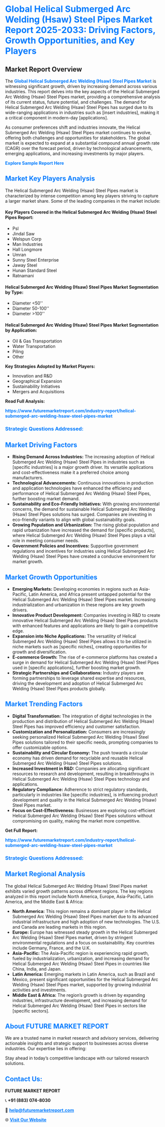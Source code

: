<h1 style="color: #007BFF;">Global Helical Submerged Arc Welding (Hsaw) Steel Pipes Market Report 2025-2033: Driving Factors, Growth Opportunities, and Key Players</h1>

<section id="overview">
<h2>Market Report Overview</h2>
<p>The <a href="https://www.futuremarketreport.com/industry-report/helical-submerged-arc-welding-hsaw-steel-pipes-market" style="color: #007BFF; text-decoration: none;"><strong>Global Helical Submerged Arc Welding (Hsaw) Steel Pipes Market</strong></a> is witnessing significant growth, driven by increasing demand across various industries. This report delves into the key aspects of the Helical Submerged Arc Welding (Hsaw) Steel Pipes market, providing a comprehensive analysis of its current status, future potential, and challenges. The demand for Helical Submerged Arc Welding (Hsaw) Steel Pipes has surged due to its wide-ranging applications in industries such as [insert industries], making it a critical component in modern-day [applications].</p>
<p>As consumer preferences shift and industries innovate, the Helical Submerged Arc Welding (Hsaw) Steel Pipes market continues to evolve, offering both challenges and opportunities for stakeholders. The global market is expected to expand at a substantial compound annual growth rate (CAGR) over the forecast period, driven by technological advancements, emerging applications, and increasing investments by major players.</p>
</section>

<section id="overview">
<p><a href="https://www.futuremarketreport.com/request-sample/reportId=29989" style="color: #007BFF; text-decoration: none;"><strong>Explore Sample Report Here</strong></a></p>
</section>

<section id="key-players">
<h2 style="color: #007BFF;">Market Key Players Analysis</h2>
<p>The Helical Submerged Arc Welding (Hsaw) Steel Pipes market is characterized by intense competition among key players striving to capture a larger market share. Some of the leading companies in the market include:</p>
<h4>Key Players Covered in the Helical Submerged Arc Welding (Hsaw) Steel Pipes Report:</h4>
<ul><li>Psl</li><li>Jindal Saw</li><li>Welspun Corp</li><li>Man Industries</li><li>Hall Longmore</li><li>Umran</li><li>Sunny Steel Enterprise</li><li>Jaway Steel</li><li>Hunan Standard Steel</li><li>Ratnamani</li></ul>
<h4>Helical Submerged Arc Welding (Hsaw) Steel Pipes Market Segmentation by Type:</h4>
<ul><li>Diameter &lt;50&#039;&#039;</li><li>Diameter 50-100&#039;&#039;</li><li>Diameter &gt;100&#039;&#039;</li></ul>

<h4>Helical Submerged Arc Welding (Hsaw) Steel Pipes Market Segmentation by Application:</h4>
<ul><li>Oil &amp; Gas Transportation</li><li>Water Transportation</li><li>Piling</li><li>Other</li></ul>
<p><strong>Key Strategies Adopted by Market Players:</strong></p>
<ul>
<li>Innovation and R&D</li>
<li>Geographical Expansion</li>
<li>Sustainability Initiatives</li>
<li>Mergers and Acquisitions</li>
</ul>
</section>

<section>
<p><strong>Read Full Analysis: </strong></p><a href="https://www.futuremarketreport.com/industry-report/helical-submerged-arc-welding-hsaw-steel-pipes-market" style="color: #007BFF; text-decoration: none;"><strong>https://www.futuremarketreport.com/industry-report/helical-submerged-arc-welding-hsaw-steel-pipes-market</strong></a>
<h3 style="color: #007BFF;">Strategic Questions Addressed:</h3>
</section>

<section id="driving-factors">
<h2 style="color: #007BFF;">Market Driving Factors</h2>
<ul>
<li><strong>Rising Demand Across Industries:</strong> The increasing adoption of Helical Submerged Arc Welding (Hsaw) Steel Pipes in industries such as [specific industries] is a major growth driver. Its versatile applications and cost-effectiveness make it a preferred choice among manufacturers.</li>
<li><strong>Technological Advancements:</strong> Continuous innovations in production and application technologies have enhanced the efficiency and performance of Helical Submerged Arc Welding (Hsaw) Steel Pipes, further boosting market demand.</li>
<li><strong>Sustainability and Eco-Friendly Initiatives:</strong> With growing environmental concerns, the demand for sustainable Helical Submerged Arc Welding (Hsaw) Steel Pipes solutions has surged. Companies are investing in eco-friendly variants to align with global sustainability goals.</li>
<li><strong>Growing Population and Urbanization:</strong> The rising global population and rapid urbanization have increased the demand for [specific products], where Helical Submerged Arc Welding (Hsaw) Steel Pipes plays a vital role in meeting consumer needs.</li>
<li><strong>Government Policies and Incentives:</strong> Supportive government regulations and incentives for industries using Helical Submerged Arc Welding (Hsaw) Steel Pipes have created a conducive environment for market growth.</li>
</ul>
</section>

<section id="growth-opportunities">
<h2 style="color: #007BFF;">Market Growth Opportunities</h2>
<ul>
<li><strong>Emerging Markets:</strong> Developing economies in regions such as Asia-Pacific, Latin America, and Africa present untapped potential for the Helical Submerged Arc Welding (Hsaw) Steel Pipes market. Increasing industrialization and urbanization in these regions are key growth drivers.</li>
<li><strong>Innovative Product Development:</strong> Companies investing in R&D to create innovative Helical Submerged Arc Welding (Hsaw) Steel Pipes products with enhanced features and applications are likely to gain a competitive edge.</li>
<li><strong>Expansion into Niche Applications:</strong> The versatility of Helical Submerged Arc Welding (Hsaw) Steel Pipes allows it to be utilized in niche markets such as [specific niches], creating opportunities for growth and diversification.</li>
<li><strong>E-commerce Growth:</strong> The rise of e-commerce platforms has created a surge in demand for Helical Submerged Arc Welding (Hsaw) Steel Pipes used in [specific applications], further boosting market growth.</li>
<li><strong>Strategic Partnerships and Collaborations:</strong> Industry players are forming partnerships to leverage shared expertise and resources, driving the development and adoption of Helical Submerged Arc Welding (Hsaw) Steel Pipes products globally.</li>
</ul>
</section>

<section id="trending-factors">
<h2 style="color: #007BFF;">Market Trending Factors</h2>
<ul>
<li><strong>Digital Transformation:</strong> The integration of digital technologies in the production and distribution of Helical Submerged Arc Welding (Hsaw) Steel Pipes has improved efficiency and customer satisfaction.</li>
<li><strong>Customization and Personalization:</strong> Consumers are increasingly seeking personalized Helical Submerged Arc Welding (Hsaw) Steel Pipes solutions tailored to their specific needs, prompting companies to offer customizable options.</li>
<li><strong>Sustainability and Circular Economy:</strong> The push towards a circular economy has driven demand for recyclable and reusable Helical Submerged Arc Welding (Hsaw) Steel Pipes solutions.</li>
<li><strong>Increased Investment in R&D:</strong> Companies are allocating significant resources to research and development, resulting in breakthroughs in Helical Submerged Arc Welding (Hsaw) Steel Pipes technology and applications.</li>
<li><strong>Regulatory Compliance:</strong> Adherence to strict regulatory standards, particularly in industries like [specific industries], is influencing product development and quality in the Helical Submerged Arc Welding (Hsaw) Steel Pipes market.</li>
<li><strong>Focus on Cost-Effectiveness:</strong> Businesses are exploring cost-efficient Helical Submerged Arc Welding (Hsaw) Steel Pipes solutions without compromising on quality, making the market more competitive.</li>
</ul>
</section>

<section>
<p><strong>Get Full Report: </strong></p><a href="https://www.futuremarketreport.com/industry-report/helical-submerged-arc-welding-hsaw-steel-pipes-market" style="color: #007BFF; text-decoration: none;"><strong>https://www.futuremarketreport.com/industry-report/helical-submerged-arc-welding-hsaw-steel-pipes-market</strong></a>
<h3 style="color: #007BFF;">Strategic Questions Addressed:</h3>
</section>


<section id="regional-analysis">
<h2 style="color: #007BFF;">Market Regional Analysis</h2>
<p>The global Helical Submerged Arc Welding (Hsaw) Steel Pipes market exhibits varied growth patterns across different regions. The key regions analyzed in this report include North America, Europe, Asia-Pacific, Latin America, and the Middle East & Africa:</p>
<ul>
<li><strong>North America:</strong> This region remains a dominant player in the Helical Submerged Arc Welding (Hsaw) Steel Pipes market due to its advanced industrial infrastructure and high adoption of new technologies. The U.S. and Canada are leading markets in this region.</li>
<li><strong>Europe:</strong> Europe has witnessed steady growth in the Helical Submerged Arc Welding (Hsaw) Steel Pipes market, driven by stringent environmental regulations and a focus on sustainability. Key countries include Germany, France, and the U.K.</li>
<li><strong>Asia-Pacific:</strong> The Asia-Pacific region is experiencing rapid growth, fueled by industrialization, urbanization, and increasing demand for Helical Submerged Arc Welding (Hsaw) Steel Pipes in countries like China, India, and Japan.</li>
<li><strong>Latin America:</strong> Emerging markets in Latin America, such as Brazil and Mexico, present significant opportunities for the Helical Submerged Arc Welding (Hsaw) Steel Pipes market, supported by growing industrial activities and investments.</li>
<li><strong>Middle East & Africa:</strong> The region’s growth is driven by expanding industries, infrastructure development, and increasing demand for Helical Submerged Arc Welding (Hsaw) Steel Pipes in sectors like [specific sectors].</li>
</ul>
</section>

<footer>
<h2 style="color: #007BFF;">About FUTURE MARKET REPORT</h2>
<p>We are a trusted name in market research and advisory services, delivering actionable insights and strategic support to businesses across diverse industries. Our expertise lies in offering:</p>

<p>Stay ahead in today’s competitive landscape with our tailored research solutions.</p>

<h2 style="color: #007BFF;">Contact Us:</h2>
<p><strong>FUTURE MARKET REPORT</strong></p>
<p>📞 <strong>+91 (883) 074-8030</strong></p>
<p>📧 <strong><a href="mailto:help@futuremarketreport.com" style="color: #007BFF;">help@futuremarketreport.com</a></strong></p>
<p>🌐 <strong><a href="https://www.futuremarketreport.com/" style="color: #007BFF;">Visit Our Website</a></strong></p>
</footer>
